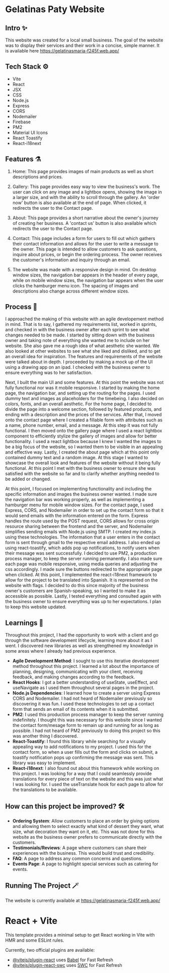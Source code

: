 # Gelatinas Paty Website

## Intro ✨

This website was created for a local small business. The goal of the website was to display their services and their work in a concise, simple manner. It is available here <https://gelatinasmaria-f245f.web.app/>

## Tech Stack ⚙️

- Vite
- React
- JSX
- CSS
- Node.js
- Express
- CORS
- Nodemailer
- Firebase
- PM2
- Material UI Icons
- React Toastify
- React-i18next

## Features ⚗️

1. Home: This page provides images of main products as well as short descriptions and prices.

2. Gallery: This page provides easy way to view the business's work. The user can click
   on any image and a lightbox opens, showing the image in a larger size, and with the ability to
   scroll through the gallery. An 'order now' button is also available at the end of page.
   When clicked, it redirects the user to the Contact page.

3. About: This page provides a short narrative about the owner's journey of creating her business.
   A 'contact us' button is also available which redirects the user to the Contact page.

4. Contact: This page includes a form for users to fill out which gathers their contact information
   and allows for the user to write a message to the owner. This page is intended to allow customers to ask questions, inquire about prices, or begin the ordering process. The owner receives the customer's information and inquiry through an email.

5. The website was made with a responsive design in mind. On desktop window
   sizes, the navigation bar appears in the header of every page, while on
   mobile window sizes, the navigation bar appears when the user clicks the
   hamburger menu icon. The spacing of images and descriptions also change
   across different window sizes.

## Process 🫧

I approached the making of this website with an agile developement method in mind. That is to say, I gathered my requirements list, worked in sprints, and checked in with the business owner after each sprint to see what changes needed to be made. I started by sitting down with the business owner and taking note of everything she wanted me to include on her website. She also gave me a rough idea of what aesthetic she wanted. We also looked at other websites to see what she liked and disliked, and to get an overall idea for inspiration. The features and requirements of the website were talked about in depth. I proceeded by making a mock up of the UI using a drawing app on an ipad. I checked with the business owner to ensure everything was to her satisfaction.

Next, I built the main UI and some features. At this point the website was not fully functional nor was it mobile responsive. I started by making the home page, the navigation bar, and setting up the routing for the pages. I used dummy text and images as placeholders for the timebeing. I also decided on colors, fonts, and an overall aesthetic. For the home page, I decided to divide the page into a welcome section, followed by featured products, and ending with a description and the prices of the services. After that, I moved onto the contact page where I created a fillable form with attributes such as a name, phone number, email, and a message. At this step it was not fully functional. I then moved onto the gallery page where I used a react lightbox component to efficiently stylize the gallery of images and allow for better functionality. I used a react lightbox because I knew I wanted the images to be a big focus of the website, so I wanted them to be visible in an appealing and effective way. Lastly, I created the about page which at this point only contained dummy text and a random image. At this stage I wanted to showcase the overall look and features of the website without it being fully functional. At this point I met with the business owner to ensure she was satisfied with the website so far and to clarify whether anything needed to be added or changed.

At this point, I focused on implementing functionality and including the specific information and images the business owner wanted. I made sure the navigation bar was working properly, as well as implementing a hamburger menu for mobile window sizes. For the contact page, I used Express, CORS, and Nodemailer in order to set up the contact form so that it would send emails with the information entered on the form. Express handles the route used by the POST request, CORS allows for cross origin resource sharing between the frontend and the server, and Nodemailer simplifies sending emails with Node.js using SMTP. I created my index.js using these technologies. The information that a user enters in the contact form is sent through gmail to the respective email address. I also ended up using react-toastify, which adds pop up notifications, to notify users when their message was sent successfully. I decided to use PM2, a production process manager, to keep the server running permanently. I also made sure each page was mobile responsive, using media queries and adjusting the css accordingly. I made sure the buttons redirected to the appropriate page when clicked. At this point, I implemented the react-i18next framework to allow for the project to be translated into Spanish. It is represented on the website with flags. I decided to do this since majority of the business owner's customers are Spanish-speaking, so I wanted to make it as accessible as possible. Lastly, I tested everything and consulted again with the business owner to ensure everything was up to her expectations. I plan to keep this website updated.

## Learnings 📖

Throughout this project, I had the opportunity to work with a client and go through the software development lifecycle, learning more about it as I went. I discovered new libraries as well as strengthened my knowledge in some areas where I already had previous experience.

- **Agile Development Method**: I sought to use this iterative development method throughout this project. I learned a lot about the importance of planning, designing, communicating with your client, receiving feedback, and making changes according to the feedback.
- **React Hooks**: I got a better understanding of useState, useEffect, and useNavigate as I used them throughout several pages in the project.
- **Node.js Dependencies**: I learned how to create a server using Express CORS and Nodemailer. I had not heard of Nodemailer previously so discovering it was fun. I used these technologies to set up a contact form that sends an email of its contents when it is submitted.
- **PM2**: I used this production process manager to keep the server running indefinitely. I thought this was necessary for this website since I wanted the contact form/mesage form to remain up and running for as long as possible. I had not heard of PM2 previously to doing this project so this was another thing I discovered.
- **React-Toastify**: I found this library while searching for a visually appealing way to add notifications to my project. I used this for the contact form, so when a user fills out the form and clicks on submit, a toastify notification pops up confirming the message was sent. This library was easy to implement.
- **React-i18next**: I also found out about this framework while working on this project. I was looking for a way that I could seamlessly provide translations for every piece of text on the website and this was just what I was looking for. I used the useTranslate hook for each page to allow for the translations to be available.

## How can this project be improved? 🛠️

- **Ordering System**: Allow customers to place an order by giving options and allowing them to select exactly what kind of dessert they want, what size, what decoration they want on it, etc. This was not done for this website as the business owner prefers to communicate directly with the customers.
- **Testimonials/Reviews**: A page where customers can share their experiences with the business. This would build trust and credibility.
- **FAQ**: A page to address any common concerns and questions.
- **Events Page**: A page to highlight special services such as catering for events.

## Running The Project 🪄

The website is currently available at <https://gelatinasmaria-f245f.web.app/>

# React + Vite

This template provides a minimal setup to get React working in Vite with HMR and some ESLint rules.

Currently, two official plugins are available:

- [@vitejs/plugin-react](https://github.com/vitejs/vite-plugin-react/blob/main/packages/plugin-react/README.md) uses [Babel](https://babeljs.io/) for Fast Refresh
- [@vitejs/plugin-react-swc](https://github.com/vitejs/vite-plugin-react-swc) uses [SWC](https://swc.rs/) for Fast Refresh
